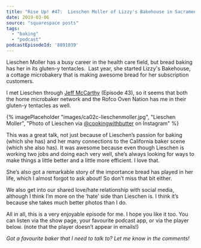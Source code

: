 ```yaml
---
title: "Rise Up! #47:  Lieschen Moller of Lizzy's Bakehouse in Sacramento, CA"
date: 2019-03-06
source: "squarespace posts"
tags: 
  - "baking"
  - "podcast"
podcastEpisodeId: '8891039'
---
```



Lieschen Moller has a busy career in the health care field, but bread baking has her in its gluten-y tentacles.  Last year, she started Lizzy's Bakehouse, a cottage microbakery that is making awesome bread for her subscription customers.

I met Lieschen through [Jeff McCarthy](_site/blog/rise-up-43-jeff-mccarthy-of-breadservice-in-greesboro-nc) (Episode 43), so it seems that both the home microbaker network and the Rofco Oven Nation has me in their gluten-y tentacles as well.

{% imagePlaceholder "images/ca02c-lieschenmoller.jpg", "Lieschen Moller", "Photo of Lieschen via [@cookingwithbutter](https://instagram.com/cookingwithbutter/) on Instagram" %}

This was a great talk, not just because of Lieschen’s passion for baking (which she has) and her many connections to the California baker scene (which she also has). It was awesome because even though Lieschen is working two jobs and doing each very well, she’s always looking for ways to make things a little better and a little more efficient. I love that.

She’s also got a remarkable story of the importance bread has played in her life, which I almost forgot to ask about! So don’t miss that bit either.

We also get into our shared love/hate relationship with social media, although I think I’m more on the ‘hate’ side than Lieschen is. I think it’s because she takes much better photos than I do.

All in all, this is a very enjoyable episode for me. I hope you like it too. You can listen via the show page, your favourite podcast app, or via the player below. (note that the player doesn’t appear in emails!)

_Got a favourite baker that I need to talk to? Let me know in the comments!_


